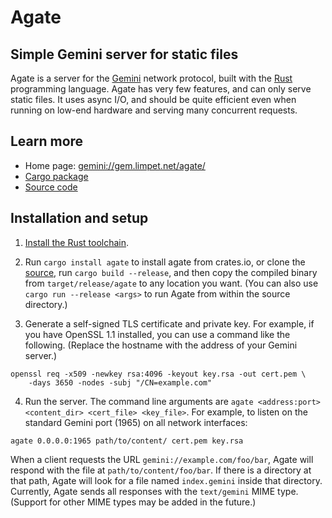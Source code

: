 # Agate

## Simple Gemini server for static files

Agate is a server for the [Gemini] network protocol, built with the [Rust] programming language. Agate has very few features, and can only serve static files. It uses async I/O, and should be quite efficient even when running on low-end hardware and serving many concurrent requests.

## Learn more

* Home page: [gemini://gem.limpet.net/agate/][home]
* [Cargo package][crates.io]
* [Source code][source]

## Installation and setup

1. [Install the Rust toolchain][rustup].

2. Run `cargo install agate` to install agate from crates.io, or clone the [source], run `cargo build --release`, and then copy the compiled binary from `target/release/agate` to any location you want.  (You can also use `cargo run --release <args>` to run Agate from within the source directory.)

3. Generate a self-signed TLS certificate and private key.  For example, if you have OpenSSL 1.1 installed, you can use a command like the following.  (Replace the hostname with the address of your Gemini server.)

```
openssl req -x509 -newkey rsa:4096 -keyout key.rsa -out cert.pem \
    -days 3650 -nodes -subj "/CN=example.com"
```

4. Run the server. The command line arguments are `agate <address:port> <content_dir> <cert_file> <key_file>`.  For example, to listen on the standard Gemini port (1965) on all network interfaces:

```
agate 0.0.0.0:1965 path/to/content/ cert.pem key.rsa
```

When a client requests the URL `gemini://example.com/foo/bar`, Agate will respond with the file at `path/to/content/foo/bar`.  If there is a directory at that path, Agate will look for a file named `index.gemini` inside that directory.  Currently, Agate sends all responses with the `text/gemini` MIME type.  (Support for other MIME types may be added in the future.)

[Gemini]: https://gemini.circumlunar.space/
[Rust]: https://www.rust-lang.org/
[home]: gemini://gem.limpet.net/agate/
[rustup]: https://www.rust-lang.org/tools/install
[source]: https://github.com/mbrubeck/agate
[crates.io]: https://crates.io/crates/agate
